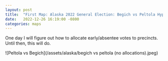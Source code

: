```yaml
---
layout: post
title:  "First Map: Alaska 2022 General Election: Begich vs Peltola Hypothetical"
date:   2022-12-26 16:19:00 -0800
categories: maps
---
```

One day I will figure out how to allocate early/absentee votes to precincts. Until then, this will do. 

![Peltola vs Begich](/assets/alaska/begich vs peltola (no allocations).jpeg)